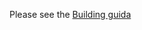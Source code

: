 Please see the [Building guida](https://github.com/earvingad/Sweek/blob/main/src/buildingguide.org)
